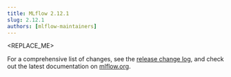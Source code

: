 ```yaml
---
title: MLflow 2.12.1
slug: 2.12.1
authors: [mlflow-maintainers]
---
```


<REPLACE_ME>

For a comprehensive list of changes, see the [release change log](https://github.com/mlflow/mlflow/releases/tag/v2.12.1), and check out the latest documentation on [mlflow.org](http://mlflow.org/).
